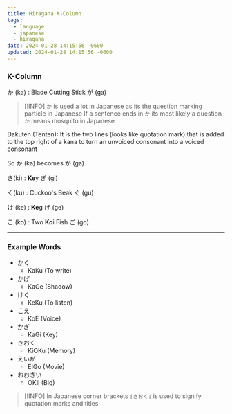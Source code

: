```yaml
---
title: Hiragana K-Column
tags:
  - language
  - japanese
  - hiragana
date: 2024-01-28 14:15:56 -0600
updated: 2024-01-28 14:15:56 -0600
---
```


### K-Column

か (ka) : Blade Cutting Stick
が (ga)

 > [!INFO]
 > `か` is used a lot in Japanese as its the question marking particle in Japanese
 > If a sentence ends in `か` its most likely a question
 > `か` means mosquito in Japanese

Dakuten (Tenten): It is the two lines (looks like quotation mark) that is added to the top right of a kana to turn an unvoiced consonant into a voiced consonant

So か (ka) becomes が (ga)

き(ki) : **Ke**y
ぎ (gi)

く(ku) : Cuckoo's Beak
ぐ (gu)

け (ke) : **Ke**g
げ (ge)

こ (ko) : Two **Ko**i Fish
ご (go)

---

### Example Words

* かく
	 * KaKu (To write)
* かげ 
	* KaGe (Shadow)
* けく
	* KeKu (To listen)
* こえ
	* KoE (Voice)
* かぎ
	* KaGi (Key)
* きおく
	* KiOKu (Memory)
* えいが 
	* EIGo (Movie)
* おおきい 
	* OKiI (Big)

 > [!INFO]
 > In Japanese corner brackets `⌈きおく⌋` is used to signify quotation marks and titles
 